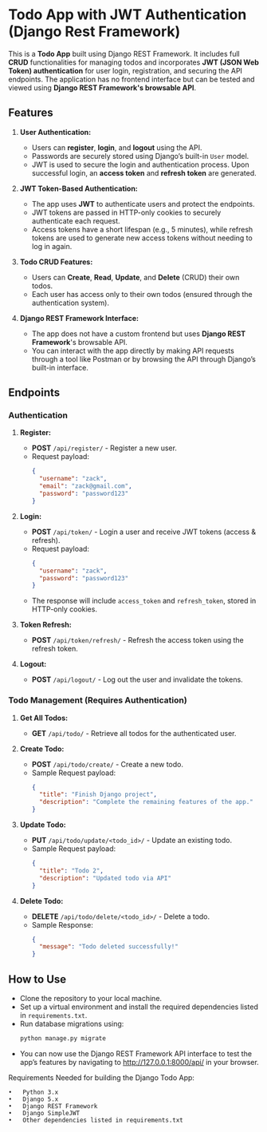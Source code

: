 # Todo App with JWT Authentication (Django Rest Framework)

This is a **Todo App** built using Django REST Framework. It includes full **CRUD** functionalities for managing todos and incorporates **JWT (JSON Web Token) authentication** for user login, registration, and securing the API endpoints. The application has no frontend interface but can be tested and viewed using **Django REST Framework's browsable API**.

## Features

1. **User Authentication:**
   - Users can **register**, **login**, and **logout** using the API.
   - Passwords are securely stored using Django’s built-in `User` model.
   - JWT is used to secure the login and authentication process. Upon successful login, an **access token** and **refresh token** are generated.

2. **JWT Token-Based Authentication:**
   - The app uses **JWT** to authenticate users and protect the endpoints. 
   - JWT tokens are passed in HTTP-only cookies to securely authenticate each request.
   - Access tokens have a short lifespan (e.g., 5 minutes), while refresh tokens are used to generate new access tokens without needing to log in again.

3. **Todo CRUD Features:**
   - Users can **Create**, **Read**, **Update**, and **Delete** (CRUD) their own todos.
   - Each user has access only to their own todos (ensured through the authentication system).

4. **Django REST Framework Interface:**
   - The app does not have a custom frontend but uses **Django REST Framework**'s browsable API.
   - You can interact with the app directly by making API requests through a tool like Postman or by browsing the API through Django’s built-in interface.

## Endpoints

### Authentication

1. **Register:**
   - **POST** `/api/register/` - Register a new user.
   - Request payload:
     ```json
     {
       "username": "zack",
       "email": "zack@gmail.com",
       "password": "password123"
     }
     ```

2. **Login:**
   - **POST** `/api/token/` - Login a user and receive JWT tokens (access & refresh).
   - Request payload:
     ```json
     {
       "username": "zack",
       "password": "password123"
     }
     ```
   - The response will include `access_token` and `refresh_token`, stored in HTTP-only cookies.

3. **Token Refresh:**
   - **POST** `/api/token/refresh/` - Refresh the access token using the refresh token.

4. **Logout:**
   - **POST** `/api/logout/` - Log out the user and invalidate the tokens.

### Todo Management (Requires Authentication)

1. **Get All Todos:**
   - **GET** `/api/todo/` - Retrieve all todos for the authenticated user.
   
2. **Create Todo:**
   - **POST** `/api/todo/create/` - Create a new todo.
   - Sample Request payload:
     ```json
     {
       "title": "Finish Django project",
       "description": "Complete the remaining features of the app."
     }
     ```

3. **Update Todo:**
   - **PUT** `/api/todo/update/<todo_id>/` - Update an existing todo.
   - Sample Request payload:
     ```json
     {
       "title": "Todo 2",
       "description": "Updated todo via API"
     }
     ```

4. **Delete Todo:**
   - **DELETE** `/api/todo/delete/<todo_id>/` - Delete a todo.
   - Sample Response:
     ```json
     {
       "message": "Todo deleted successfully!"
     }
     ```

## How to Use

- Clone the repository to your local machine.
- Set up a virtual environment and install the required dependencies listed in `requirements.txt`.
- Run database migrations using:
  ```bash
  python manage.py migrate
- You can now use the Django REST Framework API interface to test the app’s features by navigating to http://127.0.0.1:8000/api/ in your browser.

Requirements Needed for building the Django Todo App:

	•	Python 3.x
	•	Django 5.x
	•	Django REST Framework
	•	Django SimpleJWT
	•	Other dependencies listed in requirements.txt

